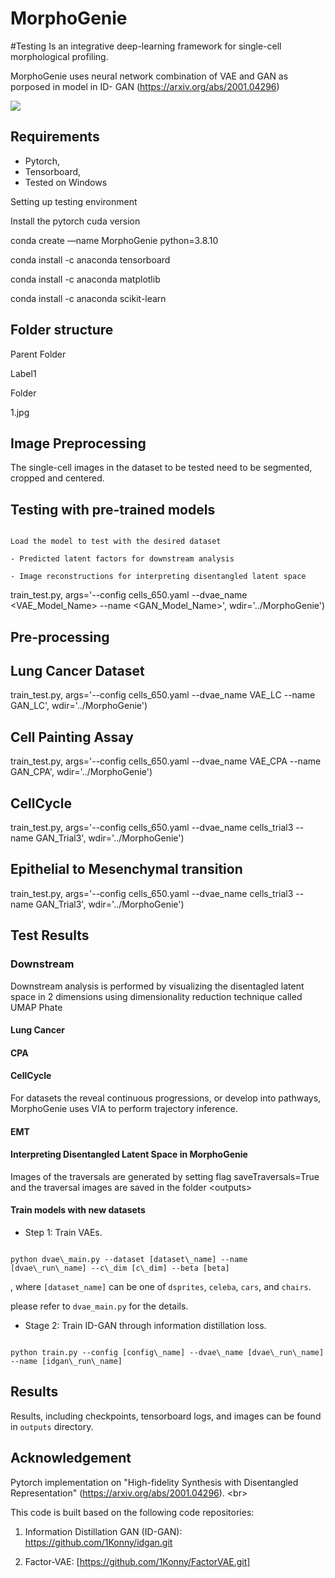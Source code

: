 # MorphoGenie
#Testing
Is an integrative deep-learning framework for single-cell morphological profiling.

MorphoGenie uses neural network combination of VAE and GAN as porposed in model in ID- GAN (https://arxiv.org/abs/2001.04296)

![](https://github.com/rashmisrm/MorphoGenie/blob/main/Figures/Fig-1B.png)

## Requirements

- Pytorch,
- Tensorboard,
- Tested on Windows

Setting up testing environment

Install the pytorch cuda version

conda create —name MorphoGenie python=3.8.10

conda install -c anaconda tensorboard

conda install -c anaconda matplotlib

conda install -c anaconda scikit-learn

## Folder structure

Parent Folder

Label1

Folder

1.jpg

## Image Preprocessing

The single-cell images in the dataset to be tested need to be segmented, cropped and centered.

## Testing with pre-trained models

```

Load the model to test with the desired dataset

- Predicted latent factors for downstream analysis

- Image reconstructions for interpreting disentangled latent space

```

train\_test.py, args='--config cells\_650.yaml --dvae\_name \<VAE\_Model\_Name\> --name \<GAN\_Model\_Name\>', wdir='../MorphoGenie')

## Pre-processing

## Lung Cancer Dataset

train\_test.py, args='--config cells\_650.yaml --dvae\_name VAE\_LC --name GAN\_LC', wdir='../MorphoGenie')

## Cell Painting Assay

train\_test.py, args='--config cells\_650.yaml --dvae\_name VAE\_CPA --name GAN\_CPA', wdir='../MorphoGenie')

## CellCycle

train\_test.py, args='--config cells\_650.yaml --dvae\_name cells\_trial3 --name GAN\_Trial3', wdir='../MorphoGenie')

## Epithelial to Mesenchymal transition

train\_test.py, args='--config cells\_650.yaml --dvae\_name cells\_trial3 --name GAN\_Trial3', wdir='../MorphoGenie')

## Test Results

### Downstream

Downstream analysis is performed by visualizing the disentagled latent space in 2 dimensions using dimensionality reduction technique called UMAP Phate

#### Lung Cancer

#### CPA

#### CellCycle

For datasets the reveal continuous progressions, or develop into pathways, MorphoGenie uses VIA to perform trajectory inference.

#### EMT

#### Interpreting Disentangled Latent Space in MorphoGenie

Images of the traversals are generated by setting flag saveTraversals=True and the traversal images are saved in the folder \<outputs\>

#### Train models with new datasets

- Step 1: Train VAEs.

```

python dvae\_main.py --dataset [dataset\_name] --name [dvae\_run\_name] --c\_dim [c\_dim] --beta [beta]

```

, where `[dataset_name]` can be one of `dsprites`, `celeba`, `cars`, and `chairs`.

please refer to `dvae_main.py` for the details.

- Stage 2: Train ID-GAN through information distillation loss.

```

python train.py --config [config\_name] --dvae\_name [dvae\_run\_name] --name [idgan\_run\_name]

```

## Results

Results, including checkpoints, tensorboard logs, and images can be found in `outputs` directory.

## Acknowledgement

Pytorch implementation on "High-fidelity Synthesis with Disentangled Representation" (https://arxiv.org/abs/2001.04296). \<br\>

This code is built based on the following code repositories:

1. Information Distillation GAN (ID-GAN): https://github.com/1Konny/idgan.git

2. Factor-VAE: [https://github.com/1Konny/FactorVAE.git]